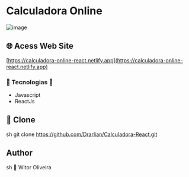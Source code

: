 # Calculadora Online

![image](https://github.com/Drarlian/Calculadora-React/assets/42438006/3e9fedf4-6f5a-46dc-9b33-45d0074e7a4f)

## 🌐 Acess Web Site

[https://calculadora-online-react.netlify.app](https://calculadora-online-react.netlify.app)

### 🌌 Tecnologias 🌌

- Javascript
- ReactJs

## 💾 Clone

sh
git clone <https://github.com/Drarlian/Calculadora-React.git>

## Author

sh
👤 Witor Oliveira
